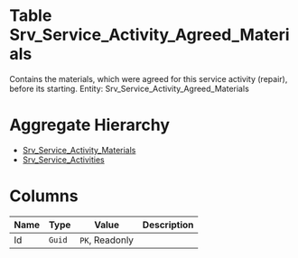 # Table Srv_Service_Activity_Agreed_Materials

Contains the materials, which were agreed for this service activity (repair), before its starting. Entity: Srv_Service_Activity_Agreed_Materials

# Aggregate Hierarchy

* [Srv_Service_Activity_Materials](Srv_Service_Activity_Materials.md)
* [Srv_Service_Activities](Srv_Service_Activities.md)

# Columns

| Name | Type | Value | Description |
| - | - | - | --- |
|Id|`Guid`|`PK`, Readonly||
